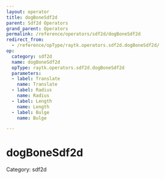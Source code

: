 ```yaml
---
layout: operator
title: dogBoneSdf2d
parent: Sdf2d Operators
grand_parent: Operators
permalink: /reference/operators/sdf2d/dogBoneSdf2d
redirect_from:
  - /reference/opType/raytk.operators.sdf2d.dogBoneSdf2d/
op:
  category: sdf2d
  name: dogBoneSdf2d
  opType: raytk.operators.sdf2d.dogBoneSdf2d
  parameters:
  - label: Translate
    name: Translate
  - label: Radius
    name: Radius
  - label: Length
    name: Length
  - label: Bulge
    name: Bulge

---
```


# dogBoneSdf2d

Category: sdf2d

